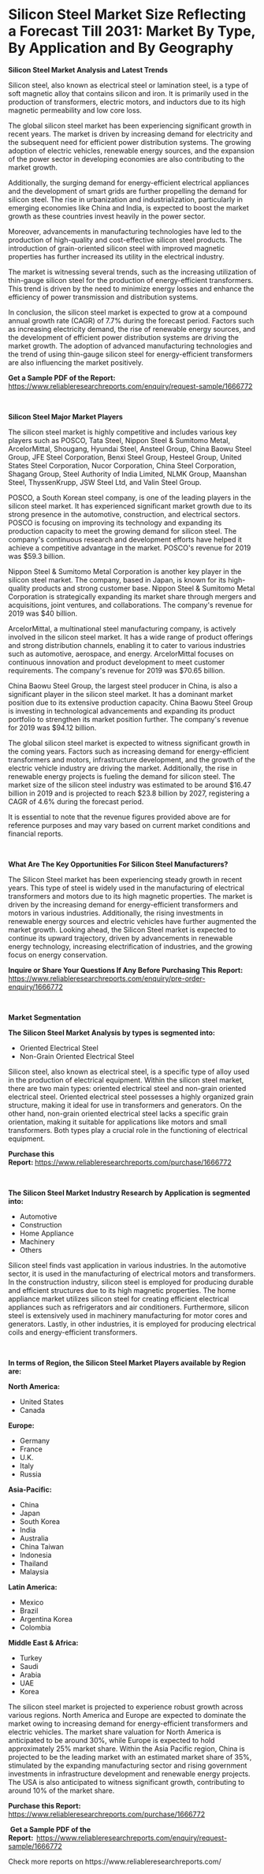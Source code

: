 <p><h1>Silicon Steel Market Size Reflecting a Forecast Till 2031: Market By Type, By Application and By Geography</h1></p><p><strong>Silicon Steel Market Analysis and Latest Trends</strong></p>
<p><p>Silicon steel, also known as electrical steel or lamination steel, is a type of soft magnetic alloy that contains silicon and iron. It is primarily used in the production of transformers, electric motors, and inductors due to its high magnetic permeability and low core loss.</p><p>The global silicon steel market has been experiencing significant growth in recent years. The market is driven by increasing demand for electricity and the subsequent need for efficient power distribution systems. The growing adoption of electric vehicles, renewable energy sources, and the expansion of the power sector in developing economies are also contributing to the market growth.</p><p>Additionally, the surging demand for energy-efficient electrical appliances and the development of smart grids are further propelling the demand for silicon steel. The rise in urbanization and industrialization, particularly in emerging economies like China and India, is expected to boost the market growth as these countries invest heavily in the power sector.</p><p>Moreover, advancements in manufacturing technologies have led to the production of high-quality and cost-effective silicon steel products. The introduction of grain-oriented silicon steel with improved magnetic properties has further increased its utility in the electrical industry.</p><p>The market is witnessing several trends, such as the increasing utilization of thin-gauge silicon steel for the production of energy-efficient transformers. This trend is driven by the need to minimize energy losses and enhance the efficiency of power transmission and distribution systems.</p><p>In conclusion, the silicon steel market is expected to grow at a compound annual growth rate (CAGR) of 7.7% during the forecast period. Factors such as increasing electricity demand, the rise of renewable energy sources, and the development of efficient power distribution systems are driving the market growth. The adoption of advanced manufacturing technologies and the trend of using thin-gauge silicon steel for energy-efficient transformers are also influencing the market positively.</p></p>
<p><strong>Get a Sample PDF of the Report:&nbsp;</strong> <a href="https://www.reliableresearchreports.com/enquiry/request-sample/1666772">https://www.reliableresearchreports.com/enquiry/request-sample/1666772</a></p>
<p>&nbsp;</p>
<p><strong>Silicon Steel Major Market Players</strong></p>
<p><p>The silicon steel market is highly competitive and includes various key players such as POSCO, Tata Steel, Nippon Steel & Sumitomo Metal, ArcelorMittal, Shougang, Hyundai Steel, Ansteel Group, China Baowu Steel Group, JFE Steel Corporation, Benxi Steel Group, Hesteel Group, United States Steel Corporation, Nucor Corporation, China Steel Corporation, Shagang Group, Steel Authority of India Limited, NLMK Group, Maanshan Steel, ThyssenKrupp, JSW Steel Ltd, and Valin Steel Group.</p><p>POSCO, a South Korean steel company, is one of the leading players in the silicon steel market. It has experienced significant market growth due to its strong presence in the automotive, construction, and electrical sectors. POSCO is focusing on improving its technology and expanding its production capacity to meet the growing demand for silicon steel. The company's continuous research and development efforts have helped it achieve a competitive advantage in the market. POSCO's revenue for 2019 was $59.3 billion.</p><p>Nippon Steel & Sumitomo Metal Corporation is another key player in the silicon steel market. The company, based in Japan, is known for its high-quality products and strong customer base. Nippon Steel & Sumitomo Metal Corporation is strategically expanding its market share through mergers and acquisitions, joint ventures, and collaborations. The company's revenue for 2019 was $40 billion.</p><p>ArcelorMittal, a multinational steel manufacturing company, is actively involved in the silicon steel market. It has a wide range of product offerings and strong distribution channels, enabling it to cater to various industries such as automotive, aerospace, and energy. ArcelorMittal focuses on continuous innovation and product development to meet customer requirements. The company's revenue for 2019 was $70.65 billion.</p><p>China Baowu Steel Group, the largest steel producer in China, is also a significant player in the silicon steel market. It has a dominant market position due to its extensive production capacity. China Baowu Steel Group is investing in technological advancements and expanding its product portfolio to strengthen its market position further. The company's revenue for 2019 was $94.12 billion.</p><p>The global silicon steel market is expected to witness significant growth in the coming years. Factors such as increasing demand for energy-efficient transformers and motors, infrastructure development, and the growth of the electric vehicle industry are driving the market. Additionally, the rise in renewable energy projects is fueling the demand for silicon steel. The market size of the silicon steel industry was estimated to be around $16.47 billion in 2019 and is projected to reach $23.8 billion by 2027, registering a CAGR of 4.6% during the forecast period.</p><p>It is essential to note that the revenue figures provided above are for reference purposes and may vary based on current market conditions and financial reports.</p></p>
<p>&nbsp;</p>
<p><strong>What Are The Key Opportunities For Silicon Steel Manufacturers?</strong></p>
<p><p>The Silicon Steel market has been experiencing steady growth in recent years. This type of steel is widely used in the manufacturing of electrical transformers and motors due to its high magnetic properties. The market is driven by the increasing demand for energy-efficient transformers and motors in various industries. Additionally, the rising investments in renewable energy sources and electric vehicles have further augmented the market growth. Looking ahead, the Silicon Steel market is expected to continue its upward trajectory, driven by advancements in renewable energy technology, increasing electrification of industries, and the growing focus on energy conservation.</p></p>
<p><strong>Inquire or Share Your Questions If Any Before Purchasing This Report:</strong> <a href="https://www.reliableresearchreports.com/enquiry/pre-order-enquiry/1666772">https://www.reliableresearchreports.com/enquiry/pre-order-enquiry/1666772</a></p>
<p>&nbsp;</p>
<p><strong>Market Segmentation</strong></p>
<p><strong>The Silicon Steel Market Analysis by types is segmented into:</strong></p>
<p><ul><li>Oriented Electrical Steel</li><li>Non-Grain Oriented Electrical Steel</li></ul></p>
<p><p>Silicon steel, also known as electrical steel, is a specific type of alloy used in the production of electrical equipment. Within the silicon steel market, there are two main types: oriented electrical steel and non-grain oriented electrical steel. Oriented electrical steel possesses a highly organized grain structure, making it ideal for use in transformers and generators. On the other hand, non-grain oriented electrical steel lacks a specific grain orientation, making it suitable for applications like motors and small transformers. Both types play a crucial role in the functioning of electrical equipment.</p></p>
<p><strong>Purchase this Report:&nbsp;</strong><a href="https://www.reliableresearchreports.com/purchase/1666772">https://www.reliableresearchreports.com/purchase/1666772</a></p>
<p>&nbsp;</p>
<p><strong>The Silicon Steel Market Industry Research by Application is segmented into:</strong></p>
<p><ul><li>Automotive</li><li>Construction</li><li>Home Appliance</li><li>Machinery</li><li>Others</li></ul></p>
<p><p>Silicon steel finds vast application in various industries. In the automotive sector, it is used in the manufacturing of electrical motors and transformers. In the construction industry, silicon steel is employed for producing durable and efficient structures due to its high magnetic properties. The home appliance market utilizes silicon steel for creating efficient electrical appliances such as refrigerators and air conditioners. Furthermore, silicon steel is extensively used in machinery manufacturing for motor cores and generators. Lastly, in other industries, it is employed for producing electrical coils and energy-efficient transformers.</p></p>
<p>&nbsp;</p>
<p><strong>In terms of Region, the Silicon Steel Market Players available by Region are:</strong></p>
<p>
    <p> <strong> North America: </strong>
        <ul>
            <li>United States</li>
            <li>Canada</li>
        </ul>
        </p> 
    <p> <strong> Europe: </strong>
        <ul>
            <li>Germany</li>
            <li>France</li>
            <li>U.K.</li>
            <li>Italy</li>
            <li>Russia</li>
        </ul>
        </p> 
    <p> <strong> Asia-Pacific: </strong>
        <ul>
            <li>China</li>
            <li>Japan</li>
            <li>South Korea</li>
            <li>India</li>
            <li>Australia</li>
            <li>China Taiwan</li>
            <li>Indonesia</li>
            <li>Thailand</li>
            <li>Malaysia</li>
        </ul>
        </p> 
    <p> <strong> Latin America: </strong>
        <ul>
            <li>Mexico</li>
            <li>Brazil</li>
            <li>Argentina Korea</li>
            <li>Colombia</li>
        </ul>
        </p> 
    <p> <strong> Middle East & Africa: </strong>
        <ul>
            <li>Turkey</li>
            <li>Saudi</li>
            <li>Arabia</li>
            <li>UAE</li>
            <li>Korea</li>
        </ul>
    </p>
    </p>
<p><p>The silicon steel market is projected to experience robust growth across various regions. North America and Europe are expected to dominate the market owing to increasing demand for energy-efficient transformers and electric vehicles. The market share valuation for North America is anticipated to be around 30%, while Europe is expected to hold approximately 25% market share. Within the Asia Pacific region, China is projected to be the leading market with an estimated market share of 35%, stimulated by the expanding manufacturing sector and rising government investments in infrastructure development and renewable energy projects. The USA is also anticipated to witness significant growth, contributing to around 10% of the market share.</p></p>
<p><strong>Purchase this Report: </strong><a href="https://www.reliableresearchreports.com/purchase/1666772">https://www.reliableresearchreports.com/purchase/1666772</a></p>
<p>&nbsp;<strong>Get a Sample PDF of the Report:&nbsp;&nbsp;</strong><a href="https://www.reliableresearchreports.com/enquiry/request-sample/1666772">https://www.reliableresearchreports.com/enquiry/request-sample/1666772</a></p>
<p><strong></strong></p>
<p>Check more reports on https://www.reliableresearchreports.com/</p>